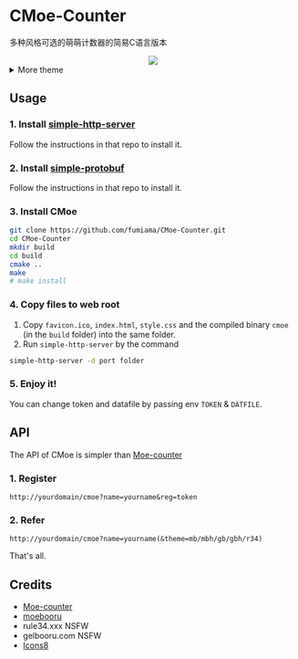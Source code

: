 # CMoe-Counter

多种风格可选的萌萌计数器的简易C语言版本

<div align=center> <a href="#"> <img src="http://cmoe.azurewebsites.net/cmoe?name=cmoe&theme=gb" /> </a> </div>

<details>
<summary>More theme</summary>

##### moebooru(mb)
![moebooru](https://count.getloli.com/get/@demo?theme=moebooru)

##### rule34(r34)
![Rule34](https://count.getloli.com/get/@demo?theme=rule34)

##### gelbooru(gb)
![Gelbooru](https://count.getloli.com/get/@demo?theme=gelbooru)</details>

## Usage
### 1. Install [simple-http-server](https://github.com/fumiama/simple-http-server)
Follow the instructions in that repo to install it.
### 2. Install [simple-protobuf](https://github.com/fumiama/simple-protobuf)
Follow the instructions in that repo to install it.
### 3. Install CMoe
```bash
git clone https://github.com/fumiama/CMoe-Counter.git
cd CMoe-Counter
mkdir build
cd build
cmake ..
make
# make install
```
### 4. Copy files to web root
1. Copy `favicon.ico`, `index.html`, `style.css` and the compiled binary `cmoe` (in the `build` folder) into the same folder.
2. Run `simple-http-server` by the command
```bash
simple-http-server -d port folder
```
### 5. Enjoy it!
You can change token and datafile by passing env `TOKEN` & `DATFILE`.

## API
The API of CMoe is simpler than [Moe-counter](https://github.com/journey-ad/Moe-counter)
### 1. Register
```
http://yourdomain/cmoe?name=yourname&reg=token
```
### 2. Refer
```
http://yourdomain/cmoe?name=yourname(&theme=mb/mbh/gb/gbh/r34)
```
That's all.
## Credits
*   [Moe-counter](https://github.com/journey-ad/Moe-counter)
*   [moebooru](https://github.com/moebooru/moebooru)
*   rule34.xxx NSFW
*   gelbooru.com NSFW
*   [Icons8](https://icons8.com/icons/set/star)
